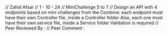 // Zahid Afsar
// 1 - 10 - 24
// MiniChallenge 5 to 7
// Design an API with 4 endpoints based on mini challenges from the Combine:
each endpoint must have their own Controller file, inside a Controller folder
Also, each one must have their own service file, inside a Service folder
Validation is required
// Peer Reviewed By :
// Peer Comment :
